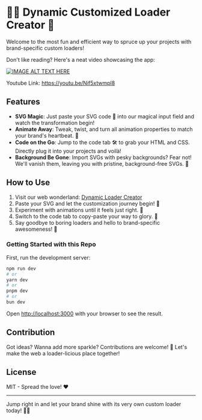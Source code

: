 # 🎨✨ Dynamic Customized Loader Creator 🚀

Welcome to the most fun and efficient way to spruce up your projects with brand-specific custom loaders!

Don't like reading? Here's a neat video showcasing the app:

[![IMAGE ALT TEXT HERE](https://img.youtube.com/vi/Nif5xtwmpl8/0.jpg)](https://www.youtube.com/watch?v=Nif5xtwmpl8)

Youtube Link: https://youtu.be/Nif5xtwmpl8

## Features

- **SVG Magic**: Just paste your SVG code 📝 into our magical input field and watch the transformation begin!
- **Animate Away**: Tweak, twist, and turn all animation properties to match your brand's heartbeat. 💖
- **Code on the Go**: Jump to the code tab 🛠️ to grab your HTML and CSS. Directly plug it into your projects and voilà!
- **Background Be Gone**: Import SVGs with pesky backgrounds? Fear not! We'll vanish them, leaving you with pristine, background-free SVGs. 🌟

## How to Use

1. Visit our web wonderland: [Dynamic Loader Creator](https://dynamic-loader.vercel.app/)
2. Paste your SVG and let the customization journey begin! 🚀
3. Experiment with animations until it feels just right. 🔧
4. Switch to the code tab to copy-paste your way to glory. 🎉
5. Say goodbye to boring loaders and hello to brand-specific awesomeness! 🎈

### Getting Started with this Repo

First, run the development server:

```bash
npm run dev
# or
yarn dev
# or
pnpm dev
# or
bun dev
```

Open [http://localhost:3000](http://localhost:3000) with your browser to see the result.

## Contribution

Got ideas? Wanna add more sparkle? Contributions are welcome! 🙌 Let's make the web a loader-licious place together!

## License

MIT - Spread the love! ❤️

---

Jump right in and let your brand shine with its very own custom loader today! 🌈🚀
